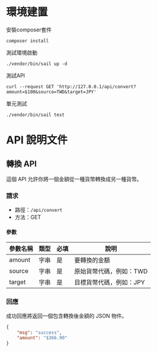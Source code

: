 # 環境建置
安裝composer套件
```shell
composer install
```

測試環境啟動
```shell
./vendor/bin/sail up -d
```

測試API
```shell
curl --request GET 'http://127.0.0.1/api/convert?amount=$100&source=TWD&target=JPY'
```

單元測試
```shell
./vendor/bin/sail test
```

# API 說明文件

## 轉換 API

這個 API 允許你將一個金額從一種貨幣轉換成另一種貨幣。

### 請求

- 路徑：`/api/convert`
- 方法：GET

#### 參數

| 參數名稱 | 類型   | 必填 | 說明                       |
| -------- | ------ | ---- | -------------------------- |
| amount   | 字串   | 是   | 要轉換的金額               |
| source   | 字串  | 是   | 原始貨幣代碼，例如：TWD     |
| target   | 字串  | 是   | 目標貨幣代碼，例如：JPY     |

### 回應

成功回應將返回一個包含轉換後金額的 JSON 物件。

```json
{
    "msg": "success",
    "amount": "$366.90"
}
```


